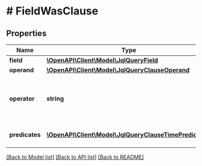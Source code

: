 # # FieldWasClause

## Properties

Name | Type | Description | Notes
------------ | ------------- | ------------- | -------------
**field** | [**\OpenAPI\Client\Model\JqlQueryField**](JqlQueryField.md) |  |
**operand** | [**\OpenAPI\Client\Model\JqlQueryClauseOperand**](JqlQueryClauseOperand.md) |  |
**operator** | **string** | The operator between the field and operand. |
**predicates** | [**\OpenAPI\Client\Model\JqlQueryClauseTimePredicate[]**](JqlQueryClauseTimePredicate.md) | The list of time predicates. |

[[Back to Model list]](../../README.md#models) [[Back to API list]](../../README.md#endpoints) [[Back to README]](../../README.md)
